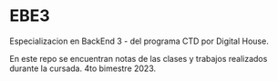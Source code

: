 # EBE3

Especializacion en BackEnd 3 - del programa CTD por Digital House. 

En este repo se encuentran notas de las clases y trabajos realizados durante la cursada. 4to bimestre 2023.